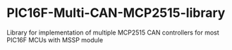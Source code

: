 # PIC16F-Multi-CAN-MCP2515-library
Library for implementation of multiple MCP2515 CAN controllers for most PIC16F MCUs with MSSP module
